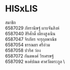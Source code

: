 # H I S x L I S  
  
สมาชิก <br>
6587029 ภัทรานิษฐ์ ผาบจันสิงห์ <br>
6587040 สิริศักดิ์ เผียงสูงเนิน \
6587047 จิรภัทร จารุกุลพาณิช \
6587054 ธรรณธร ศรีอ่วม \
6587058 ปวริศ ว่อง \
6587072 กันตพงศ์ วิรเศรษฐ์ \
6587092 พงศ์ปณต ศาศวัตตระกูล \
